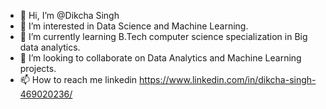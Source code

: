 - 👋 Hi, I’m @Dikcha Singh
- 👀 I’m interested in Data Science and Machine Learning.
- 🌱 I’m currently learning B.Tech computer science specialization in Big data analytics.
- 💞️ I’m looking to collaborate on Data Analytics and Machine Learning projects.
- 📫 How to reach me linkedin https://www.linkedin.com/in/dikcha-singh-469020236/

<!---
Dikchaa/Dikchaa is a ✨ special ✨ repository because its `README.md` (this file) appears on your GitHub profile.
You can click the Preview link to take a look at your changes.
--->
